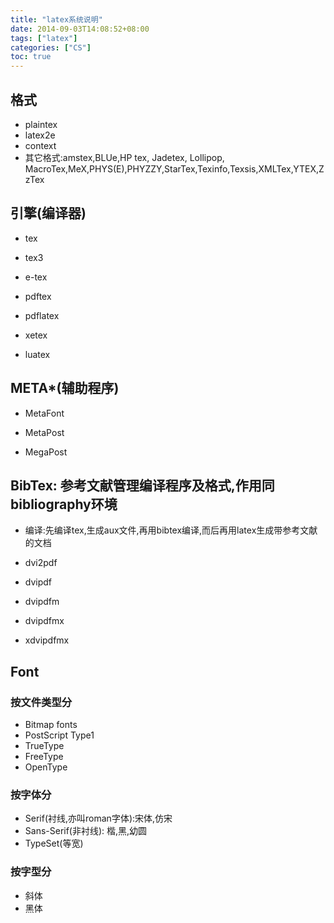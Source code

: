 ```yaml
---
title: "latex系统说明"
date: 2014-09-03T14:08:52+08:00
tags: ["latex"]
categories: ["CS"]
toc: true
---
```


## 格式
* plaintex
* latex2e
* context
* 其它格式:amstex,BLUe,HP tex, Jadetex, Lollipop, MacroTex,MeX,PHYS(E),PHYZZY,StarTex,Texinfo,Texsis,XMLTex,YTEX,ZzTex

## 引擎(编译器)

* tex

* tex3

* e-tex

* pdftex

* pdflatex

* xetex

* luatex



## META*(辅助程序)

* MetaFont

* MetaPost

* MegaPost



## BibTex: 参考文献管理编译程序及格式,作用同bibliography环境

* 编译:先编译tex,生成aux文件,再用bibtex编译,而后再用latex生成带参考文献的文档

* dvi2pdf

* dvipdf

* dvipdfm

* dvipdfmx

* xdvipdfmx



## Font

### 按文件类型分

* Bitmap fonts
* PostScript Type1
* TrueType
* FreeType
* OpenType

### 按字体分

* Serif(衬线,亦叫roman字体):宋体,仿宋
* Sans-Serif(非衬线): 楷,黑,幼圆
* TypeSet(等宽)

### 按字型分

* 斜体
* 黑体